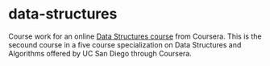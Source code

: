 # data-structures

Course work for an online [Data Structures course](https://www.coursera.org/learn/data-structures/) from Coursera. This is the secound course in a five course specialization on Data Structures and Algorithms offered by UC San Diego through Coursera.
